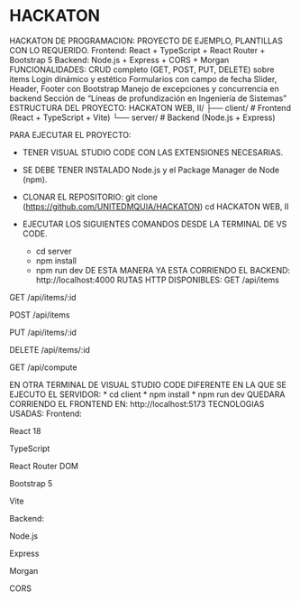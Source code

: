 # HACKATON

HACKATON DE PROGRAMACION:
PROYECTO DE EJEMPLO, PLANTILLAS CON LO REQUERIDO.
Frontend: React + TypeScript + React Router + Bootstrap 5
Backend: Node.js + Express + CORS + Morgan
FUNCIONALIDADES:
CRUD completo (GET, POST, PUT, DELETE) sobre items
Login dinámico y estético
Formularios con campo de fecha
Slider, Header, Footer con Bootstrap
Manejo de excepciones y concurrencia en backend
Sección de “Líneas de profundización en Ingeniería de Sistemas”
ESTRUCTURA DEL PROYECTO:
HACKATON WEB, II/
├── client/      # Frontend (React + TypeScript + Vite)
└── server/      # Backend (Node.js + Express)

PARA EJECUTAR EL PROYECTO:
* TENER VISUAL STUDIO CODE CON LAS EXTENSIONES NECESARIAS.
* SE DEBE TENER INSTALADO Node.js y el Package Manager de Node (npm).
* CLONAR EL REPOSITORIO: git clone (https://github.com/UNITEDMQUIA/HACKATON)
  cd HACKATON WEB, II

* EJECUTAR LOS SIGUIENTES COMANDOS DESDE LA TERMINAL DE VS CODE.
	* cd server
	* npm install
	* npm run dev
DE ESTA MANERA YA ESTA CORRIENDO EL BACKEND: http://localhost:4000
RUTAS HTTP DISPONIBLES: 
GET /api/items

GET /api/items/:id

POST /api/items

PUT /api/items/:id

DELETE /api/items/:id

GET /api/compute

EN OTRA TERMINAL DE VISUAL STUDIO CODE DIFERENTE EN LA QUE SE EJECUTO EL SERVIDOR:
	* cd client
	* npm install
	* npm run dev
QUEDARA CORRIENDO EL FRONTEND EN: http://localhost:5173
TECNOLOGIAS USADAS:
Frontend:

React 18

TypeScript

React Router DOM

Bootstrap 5

Vite

Backend:

Node.js

Express

Morgan

CORS
